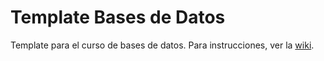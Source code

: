 # Template Bases de Datos

Template para el curso de bases de datos.
Para instrucciones, ver la [wiki].

[wiki]: https://github.com/benjavicente/IIC2413-template/wiki
